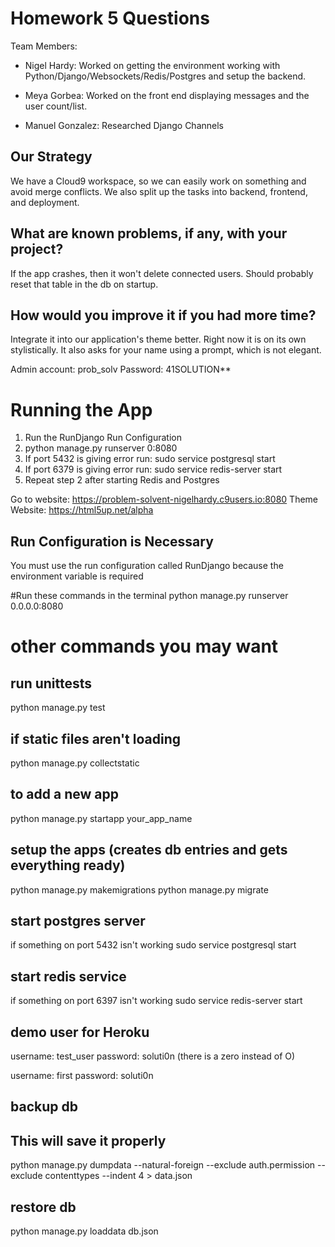 # Homework 5 Questions
Team Members: 

* Nigel Hardy: Worked on getting the environment working with Python/Django/Websockets/Redis/Postgres and setup the backend.

* Meya Gorbea: Worked on the front end displaying messages and the user count/list.

* Manuel Gonzalez: Researched Django Channels

## Our Strategy
We have a Cloud9 workspace, so we can easily work on something and avoid merge conflicts. We also split up the tasks into backend, frontend, and deployment. 

## What are known problems, if any, with your project?
If the app crashes, then it won't delete connected users. Should probably reset that table in the db on startup.

## How would you improve it if you had more time?
Integrate it into our application's theme better. Right now it is on its own stylistically. It also asks for your name using a prompt, which is not elegant.

Admin account: prob_solv
Password: 41SOLUTION**

# Running the App
1. Run the RunDjango Run Configuration
2. python manage.py runserver 0:8080
3. If port 5432 is giving error run: sudo service postgresql start
4. If port 6379 is giving error run: sudo service redis-server start
5. Repeat step 2 after starting Redis and Postgres

Go to website: https://problem-solvent-nigelhardy.c9users.io:8080
Theme Website: https://html5up.net/alpha
## Run Configuration is Necessary
You must use the run configuration called RunDjango because the environment variable is required

#Run these commands in the terminal
    python manage.py runserver 0.0.0.0:8080

# other commands you may want

## run unittests
python manage.py test

## if static files aren't loading
python manage.py collectstatic

## to add a new app
python manage.py startapp your_app_name

## setup the apps (creates db entries and gets everything ready)
python manage.py makemigrations
python manage.py migrate

## start postgres server
if something on port 5432 isn't working
sudo service postgresql start

## start redis service
if something on port 6397 isn't working
sudo service redis-server start

## demo user for Heroku
username: test_user
password: soluti0n (there is a zero instead of O)

username: first
password: soluti0n
## backup db
## This will save it properly
python manage.py dumpdata --natural-foreign --exclude auth.permission --exclude contenttypes --indent 4 > data.json

## restore db
python manage.py loaddata db.json


